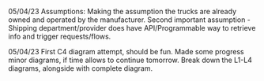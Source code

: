 05/04/23
Assumptions: 
Making the assumption the trucks are already owned and operated by the manufacturer.
Second important assumption - Shipping department/provider does have API/Programmable way to retrieve info and trigger requests/flows.


05/04/23
First C4 diagram attempt, should be fun. 
Made some progress minor diagrams, if time allows to continue tomorrow.
Break down the L1-L4 diagrams, alongside with complete diagram.
